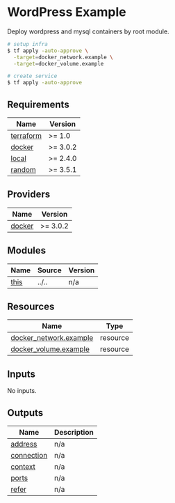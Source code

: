 # WordPress Example

Deploy wordpress and mysql containers by root module.

```bash
# setup infra
$ tf apply -auto-approve \
  -target=docker_network.example \
  -target=docker_volume.example

# create service
$ tf apply -auto-approve
```

<!-- BEGIN_TF_DOCS -->
## Requirements

| Name | Version |
|------|---------|
| <a name="requirement_terraform"></a> [terraform](#requirement\_terraform) | >= 1.0 |
| <a name="requirement_docker"></a> [docker](#requirement\_docker) | >= 3.0.2 |
| <a name="requirement_local"></a> [local](#requirement\_local) | >= 2.4.0 |
| <a name="requirement_random"></a> [random](#requirement\_random) | >= 3.5.1 |

## Providers

| Name | Version |
|------|---------|
| <a name="provider_docker"></a> [docker](#provider\_docker) | >= 3.0.2 |

## Modules

| Name | Source | Version |
|------|--------|---------|
| <a name="module_this"></a> [this](#module\_this) | ../.. | n/a |

## Resources

| Name | Type |
|------|------|
| [docker_network.example](https://registry.terraform.io/providers/kreuzwerker/docker/latest/docs/resources/network) | resource |
| [docker_volume.example](https://registry.terraform.io/providers/kreuzwerker/docker/latest/docs/resources/volume) | resource |

## Inputs

No inputs.

## Outputs

| Name | Description |
|------|-------------|
| <a name="output_address"></a> [address](#output\_address) | n/a |
| <a name="output_connection"></a> [connection](#output\_connection) | n/a |
| <a name="output_context"></a> [context](#output\_context) | n/a |
| <a name="output_ports"></a> [ports](#output\_ports) | n/a |
| <a name="output_refer"></a> [refer](#output\_refer) | n/a |
<!-- END_TF_DOCS -->
